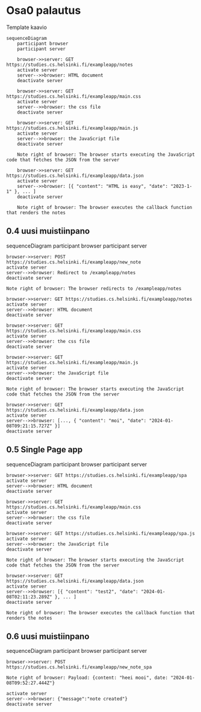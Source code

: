 # Osa0 palautus

Template kaavio

```mermaid
sequenceDiagram
    participant browser
    participant server
    
    browser->>server: GET https://studies.cs.helsinki.fi/exampleapp/notes
    activate server
    server-->>browser: HTML document
    deactivate server
    
    browser->>server: GET https://studies.cs.helsinki.fi/exampleapp/main.css
    activate server
    server-->>browser: the css file
    deactivate server
    
    browser->>server: GET https://studies.cs.helsinki.fi/exampleapp/main.js
    activate server
    server-->>browser: the JavaScript file
    deactivate server
    
    Note right of browser: The browser starts executing the JavaScript code that fetches the JSON from the server
    
    browser->>server: GET https://studies.cs.helsinki.fi/exampleapp/data.json
    activate server
    server-->>browser: [{ "content": "HTML is easy", "date": "2023-1-1" }, ... ]
    deactivate server    

    Note right of browser: The browser executes the callback function that renders the notes 
```

## 0.4 uusi muistiinpano

sequenceDiagram
    participant browser
    participant server
    
    browser->>server: POST https://studies.cs.helsinki.fi/exampleapp/new_note
    activate server
    server-->>browser: Redirect to /exampleapp/notes
    deactivate server

    Note right of browser: The browser redirects to /exampleapp/notes
    
    browser->>server: GET https://studies.cs.helsinki.fi/exampleapp/notes
    activate server
    server-->>browser: HTML document
    deactivate server

    browser->>server: GET https://studies.cs.helsinki.fi/exampleapp/main.css
    activate server
    server-->>browser: the css file
    deactivate server
    
    browser->>server: GET https://studies.cs.helsinki.fi/exampleapp/main.js
    activate server
    server-->>browser: the JavaScript file
    deactivate server
    
    Note right of browser: The browser starts executing the JavaScript code that fetches the JSON from the server
    
    browser->>server: GET https://studies.cs.helsinki.fi/exampleapp/data.json
    activate server
    server-->>browser: [..., { "content": "moi", "date": "2024-01-08T09:21:15.727Z" }]
    deactivate server    


## 0.5 Single Page app

sequenceDiagram
    participant browser
    participant server
    
    browser->>server: GET https://studies.cs.helsinki.fi/exampleapp/spa
    activate server
    server-->>browser: HTML document
    deactivate server
    
    browser->>server: GET https://studies.cs.helsinki.fi/exampleapp/main.css
    activate server
    server-->>browser: the css file
    deactivate server
    
    browser->>server: GET https://studies.cs.helsinki.fi/exampleapp/spa.js
    activate server
    server-->>browser: the JavaScript file
    deactivate server
    
    Note right of browser: The browser starts executing the JavaScript code that fetches the JSON from the server
    
    browser->>server: GET https://studies.cs.helsinki.fi/exampleapp/data.json
    activate server
    server-->>browser: [{ "content": "test2", "date": "2024-01-08T02:11:23.289Z" }, ... ]
    deactivate server    

    Note right of browser: The browser executes the callback function that renders the notes 

## 0.6 uusi muistiinpano

sequenceDiagram
    participant browser
    participant server
    
    browser->>server: POST https://studies.cs.helsinki.fi/exampleapp/new_note_spa

    Note right of browser: Payload: {content: "heei mooi", date: "2024-01-08T09:52:27.444Z"}

    activate server
    server-->>browser: {"message":"note created"}
    deactivate server